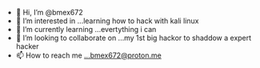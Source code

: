 - 👋 Hi, I’m @bmex672
- 👀 I’m interested in ...learning how to hack with kali linux
- 🌱 I’m currently learning ...evertything i can
- 💞️ I’m looking to collaborate on ...my 1st big hackor to shaddow a expert hacker
- 📫 How to reach me ...bmex672@proton.me

<!---
bmex672/bmex672 is a ✨ special ✨ repository because its `README.md` (this file) appears on your GitHub profile.
You can click the Preview link to take a look at your changes.
--->
